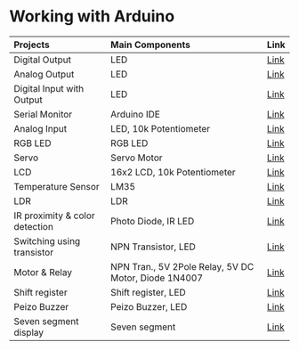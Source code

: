 # Working with Arduino 


| Projects                       | Main Components   | Link     |
|:-------------------------------|:------------------|:---------|
| Digital Output                 | LED | [Link](https://github.com/RanitPradhan/bi0s/tree/master/Arduino/Documents/Digital_Output)|
| Analog Output                  | LED   | [Link](https://github.com/RanitPradhan/bi0s/tree/master/Arduino/Documents/Analog_Output)|
| Digital Input with Output      | LED| [Link](https://github.com/RanitPradhan/bi0s/tree/master/Arduino/Documents/Digital_Input_with_Output)|
| Serial Monitor                 | Arduino IDE| [Link](https://github.com/RanitPradhan/bi0s/tree/master/Arduino/Documents/Serial_Monitor)|
| Analog Input                   | LED, 10k Potentiometer | [Link](https://github.com/RanitPradhan/bi0s/tree/master/Arduino/Documents/Analog_Input)|
| RGB LED                        | RGB LED | [Link](https://github.com/RanitPradhan/bi0s/tree/master/Arduino/Documents/RGB_LED)|
| Servo                          | Servo Motor | [Link](https://github.com/RanitPradhan/bi0s/tree/master/Arduino/Documents/Servo)|
| LCD                            | 16x2 LCD, 10k Potentiometer  | [Link](https://github.com/RanitPradhan/bi0s/tree/master/Arduino/Documents/Analog_Output)|
| Temperature Sensor             | LM35 | [Link](https://github.com/RanitPradhan/bi0s/tree/master/Arduino/Documents/Temperature_Sensor)|
| LDR                            | LDR | [Link](https://github.com/RanitPradhan/bi0s/tree/master/Arduino/Documents/LDR)|
| IR proximity & color detection | Photo Diode, IR LED | [Link](https://github.com/RanitPradhan/bi0s/tree/master/Arduino/Documents/IR_proximity_&_color_detection)|
| Switching using transistor     | NPN Transistor, LED | [Link](https://github.com/RanitPradhan/bi0s/tree/master/Arduino/Documents/Switching_using_transistor)|
| Motor & Relay                  | NPN Tran., 5V 2Pole Relay, 5V DC Motor, Diode 1N4007| [Link](https://github.com/RanitPradhan/bi0s/tree/master/Arduino/Documents/Motor_&_Relay)|
| Shift register                 | Shift register, LED | [Link](https://github.com/RanitPradhan/bi0s/tree/master/Arduino/Documents/Shift_register)|
| Peizo Buzzer                   | Peizo Buzzer, LED | [Link](https://github.com/RanitPradhan/bi0s/tree/master/Arduino/Documents/Peizo_Buzzer)|
| Seven segment display          | Seven segment | [Link](https://github.com/RanitPradhan/bi0s/tree/master/Arduino/Documents/Seven_segment_display)|
